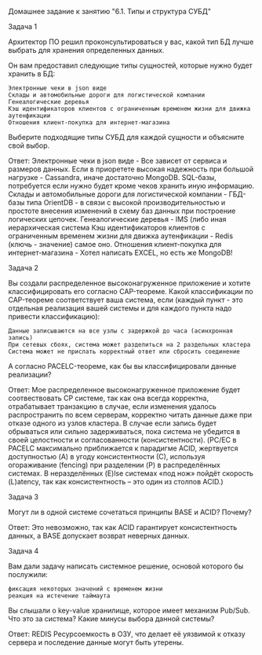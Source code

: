Домашнее задание к занятию "6.1. Типы и структура СУБД"

Задача 1

Архитектор ПО решил проконсультироваться у вас, какой тип БД лучше выбрать для хранения определенных данных.

Он вам предоставил следующие типы сущностей, которые нужно будет хранить в БД:

    Электронные чеки в json виде
    Склады и автомобильные дороги для логистической компании
    Генеалогические деревья
    Кэш идентификаторов клиентов с ограниченным временем жизни для движка аутенфикации
    Отношения клиент-покупка для интернет-магазина

Выберите подходящие типы СУБД для каждой сущности и объясните свой выбор.


Ответ:
Электронные чеки в json виде - Все зависет от сервиса и размеров данных. Если в приоретете высокая надежность при большой нагрузке - Cassandra, иначе достаточно  MongoDB. SQL-базы, потребуется если нужно будет кроме чеков хранить иную информацию.
Склады и автомобильные дороги для логистической компании - ГБД-базы типа OrientDB - в связи с высокой производительностью и простоте внесения изменений в схему баз данных при построение логических цепочек.
Генеалогические деревья - IMS (либо иная иерархическая система
Кэш идентификаторов клиентов с ограниченным временем жизни для движка аутенфикации - Redis (ключь - значение) самое оно.
Отношения клиент-покупка для интернет-магазина - Хотел написать EXCEL, но есть же MongoDB!



Задача 2

Вы создали распределенное высоконагруженное приложение и хотите классифицировать его согласно CAP-теореме. Какой классификации по CAP-теореме соответствует ваша система, если (каждый пункт - это отдельная реализация вашей системы и для каждого пункта надо привести классификацию):

    Данные записываются на все узлы с задержкой до часа (асинхронная запись)
    При сетевых сбоях, система может разделиться на 2 раздельных кластера
    Система может не прислать корректный ответ или сбросить соединение

А согласно PACELC-теореме, как бы вы классифицировали данные реализации?

Ответ:
Мое распределенное высоконагруженное приложение будет соотвествовать CP системе, так как она всегда корректна, отрабатывает транзакцию в случае, если изменения удалось распространить по всем серверам, корректно читать данные даже при отказе одного из узлов кластера. В случае если запись будет обрываться или сильно задерживаться, пока система не убедится в своей целостности и согласованности (консистентности).
(PС/EС в PACELC максимально приближается к парадигме ACID, жертвуется доступностью (A) в угоду консистентности (С), используя огораживание (fencing) при разделении (P) в распределённых системах. В неразделённых (E)lse системах «под нож» пойдёт скорость (L)atency, так как консистентность – это один из столпов ACID.)


Задача 3

Могут ли в одной системе сочетаться принципы BASE и ACID? Почему?

Ответ:
Это невозможно, так как ACID гарантирует консистентность данных, а BASE допускает возврат неверных данных.

Задача 4

Вам дали задачу написать системное решение, основой которого бы послужили:

    фиксация некоторых значений с временем жизни
    реакция на истечение таймаута

Вы слышали о key-value хранилище, которое имеет механизм Pub/Sub. Что это за система? Какие минусы выбора данной системы?

Ответ: REDIS
Ресурсоемкость в ОЗУ, что делает её уязвимой к отказу сервера и последение данные могут быть утерены.

